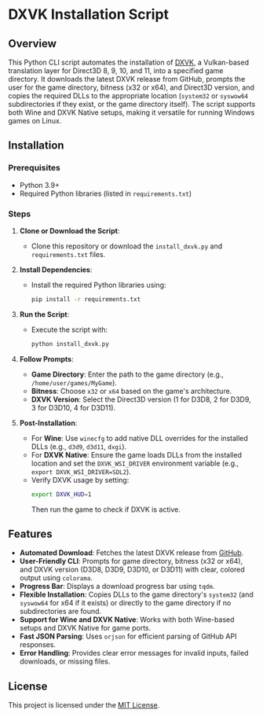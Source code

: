 # DXVK Installation Script

## Overview

This Python CLI script automates the installation of [DXVK](https://github.com/doitsujin/dxvk), a Vulkan-based translation layer for Direct3D 8, 9, 10, and 11, into a specified game directory. It downloads the latest DXVK release from GitHub, prompts the user for the game directory, bitness (x32 or x64), and Direct3D version, and copies the required DLLs to the appropriate location (`system32` or `syswow64` subdirectories if they exist, or the game directory itself). The script supports both Wine and DXVK Native setups, making it versatile for running Windows games on Linux.

## Installation

### Prerequisites

- Python 3.9+
- Required Python libraries (listed in `requirements.txt`)

### Steps

1. **Clone or Download the Script**:

   - Clone this repository or download the `install_dxvk.py` and `requirements.txt` files.

2. **Install Dependencies**:

   - Install the required Python libraries using:
     ```bash
     pip install -r requirements.txt
     ```

3. **Run the Script**:

   - Execute the script with:
     ```bash
     python install_dxvk.py
     ```

4. **Follow Prompts**:

   - **Game Directory**: Enter the path to the game directory (e.g., `/home/user/games/MyGame`).
   - **Bitness**: Choose `x32` or `x64` based on the game's architecture.
   - **DXVK Version**: Select the Direct3D version (1 for D3D8, 2 for D3D9, 3 for D3D10, 4 for D3D11).

5. **Post-Installation**:
   - For **Wine**: Use `winecfg` to add native DLL overrides for the installed DLLs (e.g., `d3d9`, `d3d11`, `dxgi`).
   - For **DXVK Native**: Ensure the game loads DLLs from the installed location and set the `DXVK_WSI_DRIVER` environment variable (e.g., `export DXVK_WSI_DRIVER=SDL2`).
   - Verify DXVK usage by setting:
     ```bash
     export DXVK_HUD=1
     ```
     Then run the game to check if DXVK is active.

## Features

- **Automated Download**: Fetches the latest DXVK release from [GitHub](https://github.com/doitsujin/dxvk/releases/latest).
- **User-Friendly CLI**: Prompts for game directory, bitness (x32 or x64), and DXVK version (D3D8, D3D9, D3D10, or D3D11) with clear, colored output using `colorama`.
- **Progress Bar**: Displays a download progress bar using `tqdm`.
- **Flexible Installation**: Copies DLLs to the game directory's `system32` (and `syswow64` for x64 if it exists) or directly to the game directory if no subdirectories are found.
- **Support for Wine and DXVK Native**: Works with both Wine-based setups and DXVK Native for game ports.
- **Fast JSON Parsing**: Uses `orjson` for efficient parsing of GitHub API responses.
- **Error Handling**: Provides clear error messages for invalid inputs, failed downloads, or missing files.

## License

This project is licensed under the [MIT License](LICENSE).
